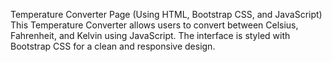 Temperature Converter Page (Using HTML, Bootstrap CSS, and JavaScript)
This Temperature Converter allows users to convert between Celsius, Fahrenheit, and Kelvin using JavaScript. The interface is styled with Bootstrap CSS for a clean and responsive design.
